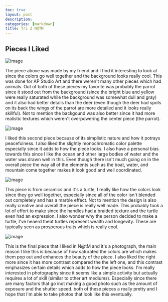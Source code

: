 ```yaml
---
toc: true
layout: post
description:
categories: [markdown]
title: Tri 2 N@TM
---
```


## Pieces I Liked

![image](https://user-images.githubusercontent.com/82348259/221680061-62169828-1afc-4d13-bf8b-e076fbeae690.png)

The piece above was made by my friend and I find it interesting to look at since the colors go well together and the background looks really cool. This was done for AP Studio Art and there weren't many other pieces which had animals. Out of both of these pieces my favorite was probably the parrot since it stood out from the background (since the bright blue and yellow were really saturated while the background was somewhat dull and gray) and it also had better details than the deer (even though the deer had spots on its back the wings of the parrot are more detailed and it looks really skillful). Not to mention the backgound was also better since it had more realistic textures which weren't overpowering the center piece (the parrot). 

![image](https://user-images.githubusercontent.com/82348259/221680097-841c3b71-57c4-47a9-aa93-f4a01d5ea77c.png)

I liked this second piece because of its simplistic nature and how it potrays peacefulness. I also liked the slightly monochromatic color palette especially since it adds to how the piece looks. I also have a personal bias towards this since I like the ocean and other large bodies of water and the water was drawn well in this. Even though there isn't much going on in the overall piece the way all of the elements such as the boat, water, and mountain come together makes it look good and well coordinated. 

![image](https://user-images.githubusercontent.com/82348259/221680130-027a02e5-1228-4f14-986a-b40809ea0d60.png)

This piece is from ceramics and it's a turtle, I really like how the colors look since they go well together, especially since all of the color isn't blended out completely and has a marble effect. Not to mention the design is also really creative and overall the piece is really well made. This probably took a lot of effort to make since the handles had a braided texture and the turtle even had an expression. I also wonder why the person decided to make a turtle, I've heaerd theat turtles represent wealth and longevity. These are typically seen as prosperous traits which is really cool. 

![image](https://user-images.githubusercontent.com/82348259/221681939-2e776d94-d5b9-43e4-996c-c00c4a13b022.png)

This is the final piece that I liked in N@tM and it's a photograph, the main reason I like this is because of how saturated the colors are which makes them pop out and enhances the beauty of the piece. I also liked the right more since it has more contrast compared the the left one, and this contrast emphasizes certain details which adds to how the piece looks. I'm really interested in photography since it seems like a simple activity but actually requires a lot of skill (similar to other art mediums). Especially since there are many factors that go inot making a good photo such as the amount of exposure and the shutter speed. both of these pieces a really pretty and I hope that I'm able to take photos that look like this eventually. 
